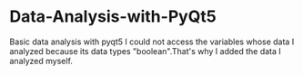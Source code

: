 # Data-Analysis-with-PyQt5
Basic data analysis with pyqt5
I could not access the variables whose data I analyzed because its data types "boolean".That's why I added the data I analyzed myself.
